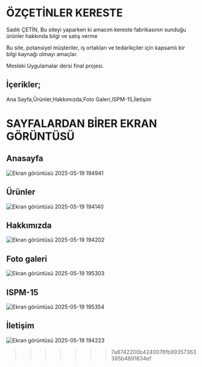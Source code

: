 # ÖZÇETİNLER KERESTE

Sadık ÇETİN, Bu siteyi yaparken ki amacım kereste fabrikasının sunduğu ürünler hakkında bilgi ve satış verme

 Bu site, potansiyel müşteriler, iş ortakları ve tedarikçiler için kapsamlı bir bilgi kaynağı olmayı amaçlar.

 Mesleki Uygulamalar dersi final projesi.

 İçerikler;
 -
Ana Sayfa,Ürünler,Hakkımızda,Foto Galeri,ISPM-15,İletişim


# SAYFALARDAN BİRER EKRAN GÖRÜNTÜSÜ
 Anasayfa 
 -
![Ekran görüntüsü 2025-05-19 194941](https://github.com/user-attachments/assets/a8d04b79-04c2-4a40-802f-e891869946f4)

Ürünler
-
![Ekran görüntüsü 2025-05-19 194140](https://github.com/user-attachments/assets/a09a50cd-4478-466c-ac8e-60faee03942c)

Hakkımızda
-
![Ekran görüntüsü 2025-05-19 194202](https://github.com/user-attachments/assets/45e22f2e-79c1-4141-8516-3dcc64d061e8)

Foto galeri
-
![Ekran görüntüsü 2025-05-19 195303](https://github.com/user-attachments/assets/79689c99-7e72-41fa-b3d7-6816d4426a3d)

ISPM-15
-
![Ekran görüntüsü 2025-05-19 195354](https://github.com/user-attachments/assets/985b5e5f-2c05-40f7-b613-2d2b6c4bea60)

İletişim
-
![Ekran görüntüsü 2025-05-19 194223](https://github.com/user-attachments/assets/501cf1f0-903f-4015-a480-88c2cfde674e)

>>>>>>> 7a8742200b4240076fb99357363395b4891834ef

